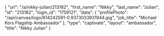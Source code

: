 {
    "url": "\/a\/nikky-julian\/213182",
    "first_name": "Nikky",
    "last_name": "Julian",
    "id": "213182",
    "login_id": "1759121",
    "data": {
        "profilePhoto": "\/api\/canvas\/logo\/614242591-0.9373033931944.jpg",
        "job_title": "Michael Kors Flagship Ambassador"
    },
    "type": "captivate",
    "layout": "ambassador",
    "title": "Nikky Julian"
}